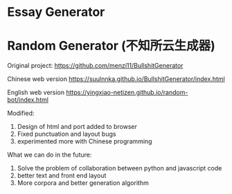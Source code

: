 # Essay Generator
# Random Generator (不知所云生成器)

Original project: https://github.com/menzi11/BullshitGenerator

Chinese web version https://suulnnka.github.io/BullshitGenerator/index.html

English web version https://yingxiao-netizen.github.io/random-bot/index.html

Modified:
1. Design of html and port added to browser
2. Fixed punctuation and layout bugs
3. experimented more with Chinese programming 

What we can do in the future:
1. Solve the problem of collaboration between python and javascript code
2. better text and front end layout
3. More corpora and better generation algorithm
